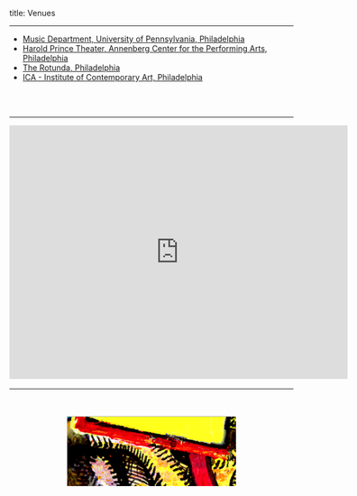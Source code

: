 title: Venues

---

 - [Music Department, University of Pennsylvania, Philadelphia](https://www.sas.upenn.edu/music/)
 - [Harold Prince Theater, Annenberg Center for the Performing Arts, Philadelphia](https://www.annenbergcenter.org)
 - [The Rotunda, Philadelphia](http://www.therotunda.org/)
 - [ICA - Institute of Contemporary Art, Philadelphia](http://icaphila.org/)

 <br><br>
 
 ---
 
 <iframe src="https://www.google.com/maps/embed?pb=!1m18!1m12!1m3!1d6117.031633385118!2d-75.19759643131849!3d39.95221877932093!2m3!1f0!2f0!3f0!3m2!1i1024!2i768!4f13.1!3m3!1m2!1s0x89c6c65a7f3bccc1%3A0x9eaa6a2b2d6fe94!2sUniversit%C3%A9+de+Pennsylvanie!5e0!3m2!1sfr!2sfr!4v1509749215731" width="600" height="450" frameborder="0" style="border:0" allowfullscreen></iframe>

---

<p align="center">
   <br><br>
  <img src="../images/IKPoster_frag11.png" width="300">
   <br><br>
</p>
